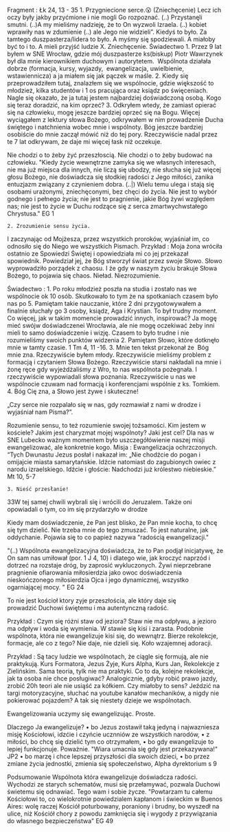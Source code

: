 Fragment : Łk 24, 13 - 35
    1. Przygniecione serce.😮 (Zniechęcenie)
Lecz ich oczy były jakby przyćmione i nie mogli Go rozpoznać. (..) Przystanęli smutni. (..)A my mieliśmy nadzieję, że to On wyzwoli Izraela. (..) kobiet wprawiły nas w zdumienie (..) ale Jego nie widzieli”.
Kiedyś to było.
Za tamtego duszpasterza/lidera to było. 
A myśmy się spodziewali. A miałoby być to i to. 
A mieli przyjść ludzie X.
Zniechęcenie. 
Świadectwo
    1. Przez 9 lat byłem w SNE Wrocław, gdzie mój duszpasterze ks(biskup) Piotr Wawrzynek był dla mnie kierownikiem duchowym i autorytetem.  Wspólnota działała dobrze (formacja, kursy, wyjazdy,  ewangelizacja, uwielbienie, wstawiennicza) a ja miałem się jak pączek w maśle.
    2. Kiedy się przeprowadziłem tutaj, znalazłem się we wspólnocie, gdzie większość to młodzież, kilka studentów i 1 os pracująca oraz ksiądz po święceniach. Nagle się okazało, że ja tutaj jestem najbardziej doświadczoną osobą. Kogo się teraz doradzić, na kim oprzeć?
    3. Odkryłem wtedy, że zamiast opierać się na człowieku, mogę jeszcze bardziej oprzeć się na Bogu. Więcej wyciągałem z lektury słowa Bożego, odkrywałem w nim prowadzenie Ducha świętego i natchnienia wobec mnie i wspólnoty. Bóg jeszcze bardziej osobiście do mnie zaczął mówić niż do tej pory. Rzeczywiście nadal przez te 7 lat odkrywam, że daje mi więcej łask niż oczekuje.

Nie chodzi o to żeby żyć przeszłoscią. 
Nie chodzi o to żeby budować na człowieku.
"Kiedy życie wewnętrzne zamyka się we własnych interesach, nie ma już miejsca dla innych, nie liczą się ubodzy, nie słucha się już więcej głosu Bożego, nie doświadcza się słodkiej radości z Jego miłości, zanika entuzjazm związany z czynieniem dobra. (..|) Wielu temu ulega i stają się osobami urażonymi, zniechęconymi, bez chęci do życia. Nie jest to wybór godnego i pełnego życia; nie jest to pragnienie, jakie Bóg żywi względem nas; nie jest to życie w Duchu rodzące się z serca zmartwychwstałego Chrystusa." EG 1

    2. Zrozumienie sensu życia.
I zaczynając od Mojżesza, przez wszystkich proroków, wyjaśniał im, co odnosiło się do Niego we wszystkich Pismach.
Przykład : Moja żona wróciła ostatnio ze Spowiedzi Świętej i opowiedziała mi co jej przekazał spowiednik. Powiedział jej, że Bóg stworzył świat przez swoje Słowo. Słowo wyprowadziło porządek z chaosu. I że gdy w naszym życiu brakuje Słowa Bożego, to pojawia się chaos. Nieład. Niezrozumienie. 

Świadectwo : 
    1. Po roku młodzież poszła na studia i zostało nas we wspólnocie ok 10 osób. Skutkowało to tym że na spotkaniach czasem było nas po 5. Pamiętam takie nauczanie, które 2 dni przygotowywałem a finalnie słuchały go 3 osoby, ksiądz, Aga i Krystian. To był trudny moment. Co więcej, jak w takim momencie prowadzić innych, inspirować? Ja mogę mieć swójw doświadczenei Wrocławia, ale nie mogę oczekiwać żeby inni mieli to samo doświadczenie i wizję. Czasem to było trudne i nie rozumieliśmy swoich punktów widzenia
    2. Pamiętam Słowo, które dotknęło mnie w tamty czasie. 1 Tm 4, 11 -16.
    3. Mnie ten tekst przekonał że  Bóg mnie zna. Rzeczywiście byłem młody. Rzeczywiście mieliśmy problem z formacją i czytaniem Słowa Bożego. Rzeczywiście starsi nakładali na mnie i żonę ręce gdy wyjeżdżaliśmy z Wro, to nas wspólnota pożegnała. I rzeczywiście wypowiadali słowa poznania. Rzeczywiście u nas we wspólnocie czuwam nad formacją i konferencjami wspólnie z ks. Tomkiem.
    4. Bóg Cię zna, a Słowo jest żywe i skuteczne!

„Czy serce nie rozpalało się w nas, gdy rozmawiał z nami w drodze i wyjaśniał nam Pisma?”. 

Rozumienie sensu, to też rozumienie swojej tożsamości. Kim jestem w kościele? Jakim jest charyzmat mojej wspólnoty? Jaki jest cel?
Dla nas w SNE Lubecko ważnym momentem było uszczegółówienie naszej misji ewangelizować, ale konkretnie kogo. 
Misja : Ewangelizacja ochrzczonych. “Tych Dwunastu Jezus posłał i nakazał im: „Nie chodźcie do pogan i omijajcie miasta samarytańskie. Idźcie natomiast do zagubionych owiec z narodu izraelskiego. Idźcie i głoście: Nadchodzi już królestwo niebieskie.” Mt 10, 5-7 

    3. Nieść przesłanie!
33W tej samej chwili wybrali się i wrócili do Jeruzalem. 
Także oni opowiadali o tym, co im się przydarzyło w drodze

Kiedy mam doświadczenie, że Pan jest blisko, że Pan mnie kocha, to chcę się tym dzielić. Nie trzeba mnie do tego zmuszać. To jest naturalne, jak oddychanie.
Pojawia się to co papież nazywa "radością ewangelizacji."

"(..) Wspólnota ewangelizacyjna doświadcza, że to Pan podjął inicjatywę, że On sam nas umiłował (por. 1 J 4, 10) i dlatego wie, jak kroczyć naprzód i dotrzeć na rozstaje dróg, by zaprosić wykluczonych. Żywi nieprzebrane pragnienie ofiarowania miłosierdzia jako owoc doświadczenia nieskończonego miłosierdzia Ojca i jego dynamicznej, wszystko ogarniającej mocy. " EG 24 

To nie jest kościoł ktory zyje przeszłościa, ale który daje się prowadzić Duchowi świętemu i ma autentynczną radość.

Przykład : Czym się różni staw od jeziora? Staw nie ma odpływu, a jezioro ma odpływ i woda się wymienia. W stawie się kisi i zarasta.
Podobnie wspólnota, która nie ewangelizuje kisi się, do wewnątrz. Bierze rekolekcje, formacje, ale co z tego? Nie daje, nie dzieli się. Koło wzajemnej adoracji.

Przykład : Są tacy ludzie we wspólnotach, że ciągle się formują, ale nie praktykują. Kurs Formatora, Jezus Żyje, Kurs Alpha, Kurs Jan, Rekolekcje z Zielińskim. Sama teoria, tylk nie ma praktyki. Co to da, kolejne rekolekcje, jak ta osoba nie chce posługiwać? 
Analogicznie, gdyby robić prawo jazdy, zrobić 20h teori ale nie usiąść za kółkiem. Czy miałoby to sens? Jeździć na targi motoryzacyjne, słuchać na youtube kanałów mechaników, a nigdy nie pokierować pojazdem? A tak się niestety dzieje we wspólnotach.

Ewangelizowania uczymy się ewangelizując. Proste.

Dlaczego Ja ewangelizuje?
    • bo Jezus zostawił taką jedyną i najwazniesza misję Kościołowi, idzćie i czyńcie ucznniów ze wszystkich narodów,
    • z miłości, bo chcę się dzielić tym co otrzymałem,
    • bo gdy ewangelizuje to lepiej funkcjonuje. Poważnie. "Wiara umacnia się gdy jest przekazywana!" JP2
    • bo marzę i chce lepszej przyszłości dla swoich dzieci, 
    • bo przez zmiane życia jednostki, zmienia się społeczeństwo, Alpha dyrektorium s 9

Podsumowanie
Wspólnota która ewangelizuje doświadcza radości. Wychodzi ze starych schematów, musi się przełamywać, pozwala Duchowi świetemu się odnawiać. Tego wam i sobie życze.
"Powtarzam tu całemu Kościołowi to, co wielokrotnie powiedzialem kapłanom i świeckim w Buenos Aires: wolę raczej Kościół poturbowany, poraniony i brudny, bo wyszedł na ulice, niż Kościół chory z powodu zamknięcia się i wygody z przywiązania do własnego bezpieczeństwa" EG 49
